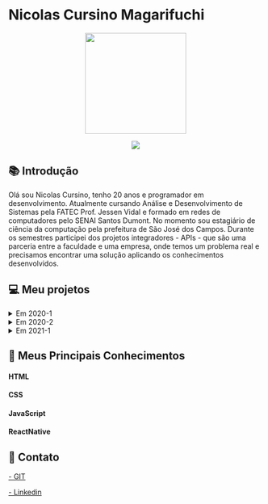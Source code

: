 # Nicolas Cursino Magarifuchi

<body>
  <div align="center">
    <kbd><img src="https://avatars.githubusercontent.com/nicursino" width="200px" height="200px"/></kbd>
    <p><a href=https://www.linkedin.com/in/nicolas-cursino-406935184/><img src="https://img.shields.io/badge/LinkedIn-0077B5?style=for-the-badge&logo=linkedin&logoColor=white"/></a></p>
  </div>
</body>

## :books: Introdução

Olá sou Nicolas Cursino, tenho 20 anos e programador em desenvolvimento. Atualmente cursando Análise e Desenvolvimento de Sistemas pela FATEC Prof. Jessen Vidal e formado em redes de computadores pelo SENAI Santos Dumont. No momento sou estagiário de ciência da computação pela prefeitura de São José dos Campos. Durante os semestres participei dos projetos integradores - APIs - que são uma parceria entre a faculdade e uma empresa, onde temos um problema real e precisamos encontrar uma solução aplicando os conhecimentos desenvolvidos. 

## :computer: Meu projetos

<details>
  <summary>Em 2020-1</summary>

### Resumo
  
O projeto integrador desse semestre foi um aplicativo de segurança domiciliar, foi desenvolvido e criado para uma inovação no mercado com a facilidade e funcionalidade de ter a autonomia da segurança do seu domicílio em suas mãos, onde e quando quiser, por um ótimo custo-benefício tendo o contato direto com os nossos desenvolvedores por uma rede social para sugestões de melhoria e tirar dúvidas tendo confiabilidade, integridade e disponibilidade com nosso cliente em prol da sua segurança.

### Parceiro Acadêmico

FATEC - Prof. Jessen Vidal, proposto pelo o Prof. Jean Carlos Lourenço Costa da disciplina de Programação em Microinformática.

### Problema

Criar um aplicativo com o objetivo de implementar as tecnologias de programação modular e banco de dados.

### Solução

Aplicativo de segurança doméstica para trazer o máximo de segurança e conforto para o cliente, tendo em vista, a autonomia total do cliente sobre a segurança do seu próprio domicilio onde e quando quiser.

### Tecnologias Utilizadas

#### Firebase - database

É um serviço que pode autenticar usuários apenas usando o código do cliente. Usamos como banco de dados que podemos armazenar os dados dos clientes na nuvem do firebase.

#### Kodular - Mobile Plataform

Plataforma para desenvolvimento e criação de aplicativos android através do uso de blocos lógicos e programação. Nele podemos desenvolver todo o nosso projeto usando programação em blocos e design do aplicativo.

### Contribuições Pessoais

Eu fiquei responsável pelo o design do aplicativo e por sua documentação. O design aos poucos fui aprendendo com o Kodular tive certa facilidade, fui atrás de diversas fontes para uma maior compreensão e aprendizagem, com isso conseguindo montando as telas do aplicativo e estudando o frebase para entender o total funcionamento do proejto, auxiliando meus colegas para o que fosse necessário.

### Hard Skills
  
Kodular - Sei usar com autonomia.
  
Firebase - Sei usar com ajudar.

### Soft Skills

Resiliência - No começo era tudo muito novo então, nós precisamos trabalhar bastante e aprender várias novas coisas ao mesmo e administrar esse tempo e trabalho não foi algo fácil, tivemos vários problemas em relação a base dados mas nos adaptamos e conseguimos proceder com o projeto.

Comunicação - Foi muito importante a comunicação que tivemos, principalmente, que estávamos em EAD, então trabalhamos muito nisso já que o tempo todo nós tínhamos que estar atualizados sobre o progresso do projeto frequentemente e trabalhando juntos, sempre estávamos em sintonia.
</details>

<details>
  <summary>Em 2020-2</summary>
  
  ### Resumo
  
  O projeto integrador desse semestre foi desenvolver um aplicativo de gerenciamento para controle da jornada de trabalho dos motoristas de forma parametrizável, visando funcionalidades de planejamento, acompanhamento e controle.

### Parceiro Acadêmico

IACIT - Empresa de capacitação tecnológica para o desenvolvimento de produtos e sistemas aplicados ao Auxílio de Controle.
  
### Problema
  
Monitorar a jornada dos funcionários de ponta a ponta de uma maneira que seja intuitiva e de fácil usabilidade, para ter segurança no transporte de cargas e controle dos horários dos motoristas, tendo a melhor experiência do usuário e rapidez no registro de ações.

### Solução

Desenvolver um aplicativo de gerenciamento para controle da jornada de trabalho dos motoristas, de modo que motorista, funcionário e administrador tenham suas próprias funcionalidades no sistema.

### Tecnologias Utilizadas

#### Java

O Java é uma linguagem de programação orientada a objetos e é uma das linguagens mais utilizadas pelas empresas na atualidade no desenvolvimento de aplicações WEB e Mobile. Uma tecnologia usada para desenvolver aplicações que tornam a Web mais intuitiva e útil. O Java não é a mesma coisa que o javascript, que é uma tecnologia simples usada para criar páginas Web e só é executado no seu browser.
  
O Java permite executar diversos tipos de aplicações como em jogos ou bater papo online. sem ele grandes partes das aplicações que existem simplemesnte não funcionariam.

#### PostgreSQL
  
O PostgreSQL é uma ferramenta que atua como sistema de gerenciamento de bancos de dados relacionados. Seu foco é permitir implementação da linguagem SQL em estruturas, garantindo um trabalho com os padrões desse tipo de ordenação dos dados. Que cada coisa criada é tratada como um objeto, tais como bancos de dados, tabelas, views, triggers, etc.

#### pgAdmin

O pgAdmin é uma excelente ferramenta para administração do Postgresql, ela permiti fazer todas as tarefas necessárias de administração do banco de dados.

### Contribuições Pessoais
 
Durante o projeto fu responsável por diversas funções, como a maior parte dele foi focada no backend e eu sendo um desenvolvedor frontend, tive que me adaptar ao que fosse mais útli para a equipe então contribui com a construção do banco de dados, como a conexão do software com o banco de dados, prototipação do projeto e sua documentação.  

### Hard Skills

  <strong>Java</strong> - Sei usar com ajuda.

  <strong>PostgreSQL</strong> - Sei usar com autonomia.

  <strong>pgAdmin</strong> - Sei usar com autonomia.
  
### Soft Skills
  
Capacidade de adaptação: Tive que me adaptar a proposta do cliente pois o grande parte do projeto foi voltada para o backend, com isso tive de sair da minha zona de conforto com a adaptação de ser mais útil para a equipe, não só apenas conhecimento na parte do frontend, também ao backend. 

</details>

<details>
  <summary>Em 2021-1</summary>

### Resumo

O projeto integrador deste semestre que por conta da COVID-19, cada vez mais foi requisitado formas mais seguras de interagir com as pessoas por meio da tecnologia. O desafio foi achar uma solução para facilitar a vida de estudantes com uma plataforma de ensino remoto com praticidade e facilidade.

### Parceiro Acadêmico

A empresa parceira desse projeto foi a Ness Health, empresa de tecnologia que inova e transforma diariamente a área da saúde, implementando tecnologias que transformam a medicina moderna. 
  
### Problema

Facilitar a vida de estudantes com uma plataforma de ensino remoto com praticidade e facilidade.

### Solução
  
Criação da plataforma nEDUC, uma plataforma de ensino digital com ampla variedade de conteúdo de qualidade para superar as limitações do ensino no Brasil. Sendo uma plataforma gratuita com um sistema completo e responsivo.

### Tecnologias Utilizadas

#### HTML
É uma linguagem de computador que compõe a maior parte das páginas da internet e dos aplicativos online. Um hipertexto é um texto usado para fazer referência a outros textos, enquanto uma linguagem de marcação é composta por uma série de marcações que dizem para os servidores da web qual é o estilo e a estrutura de um documento.

O HTML não é considerado uma linguagem de programação, já que ele não pode criar funcionalidades dinâmicas. Ao invés disso, com o HTML, os usuários podem criar e estruturar seções, parágrafos e links usando elementos, tags e atributos.
 
#### CSS
É chamado de linguagem Cascading Style Sheet e é usado para estilizar elementos escritos em uma linguagem de marcação como HTML. O CSS separa o conteúdo da representação visual do site. Pense  na decoração da sua página. Utilizando o CSS é possível alterar a cor do texto e do fundo, fonte e espaçamento entre parágrafos. Também pode criar tabelas, usar variações de layouts, ajustar imagens para suas respectivas telas e assim por diante.

#### JavaScript
A linguagem de programação Javascript permite ao desenvolvedor implementar diversos itens de alto nível de complexidade em páginas web, como animações, mapas, gráficos ou informações que se atualizam em intervalos de tempo padrão, por exemplo.

Javascript é a terceira camada do bolo de desenvolvimento web e front-end, junto com HTML, CSS e PHP.

#### Java
É uma linguagem de programação orientada a objetos e é uma das linguagens mais utilizadas pelas empresas na atualidade no desenvolvimento de aplicações WEB e Mobile. Uma tecnologia usada para desenvolver aplicações que tornam a Web mais intuitiva e útil. O Java não é a mesma coisa que o javascript, que é uma tecnologia simples usada para criar páginas Web e só é executado no seu browser.
  
O Java permite executar diversos tipos de aplicações como em jogos ou bater papo online. sem ele grandes partes das aplicações que existem simplemesnte não funcionariam.

#### Postgree
É uma ferramenta que atua como sistema de gerenciamento de bancos de dados relacionados. Seu foco é permitir implementação da linguagem SQL em estruturas, garantindo um trabalho com os padrões desse tipo de ordenação dos dados. Que cada coisa criada é tratada como um objeto, tais como bancos de dados, tabelas, views, triggers, etc.


### Contribuições Pessoais

### Hard Skills
HTML - Sei usar com autonomia.
  
CSS - Sei usar com autonomia.
  
JavaScript - Sei usar com autonomia.
  
### Soft Skills
  
  
</details>

<h2> 📘 Meus Principais Conhecimentos </h2>

#### HTML

#### CSS

#### JavaScript

#### ReactNative

<h2> 📌 Contato </h2>

<a href="https://github.com/nicursino"> - GIT </a>

<a href="https://www.linkedin.com/in/nicolas-cursino-406935184/"> - Linkedin </a>



